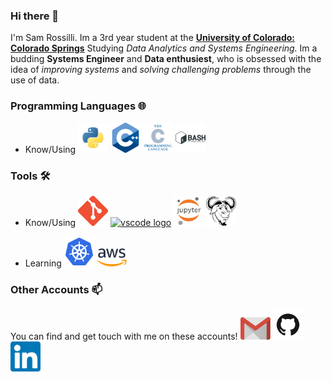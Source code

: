 ### Hi there 👋

I'm Sam Rossilli. Im a 3rd year student at the [**University of Colorado: Colorado Springs**](https://www.uccs.edu) Studying *Data Analytics and Systems Engineering.* 
Im a budding **Systems Engineer** and **Data enthusiest**, who is obsessed with the idea of *improving systems* and *solving challenging problems* through the use of data. 

### Programming Languages 🌐
- Know/Using
[<img src="https://raw.githubusercontent.com/github/explore/80688e429a7d4ef2fca1e82350fe8e3517d3494d/topics/python/python.png" alt="python logo" width="48">](https://www.python.org/) [<img src="https://raw.githubusercontent.com/github/explore/80688e429a7d4ef2fca1e82350fe8e3517d3494d/topics/cpp/cpp.png" alt="cpp logo" width="48">](https://isocpp.org/) [<img src="https://raw.githubusercontent.com/github/explore/80688e429a7d4ef2fca1e82350fe8e3517d3494d/topics/c/c.png" alt="c logo" width="48">](http://www.open-std.org/jtc1/sc22/wg14/) [<img src="https://raw.githubusercontent.com/github/explore/80688e429a7d4ef2fca1e82350fe8e3517d3494d/topics/bash/bash.png" alt="bash logo" width="48">](https://www.gnu.org/software/bash/)

### Tools 🛠️
- Know/Using
 [<img src="img/git.png" alt="git logo" width="48">](https://git-scm.com/) [<img src="https://raw.githubusercontent.com/Delta456/Delta456/master/img/vscode.png" alt="vscode logo" width="48">](https://code.visualstudio.com/) [<img src="img/jupyter_notebook.png" alt="jupyter notebook logo" width="48">](https://jupyter.org/) [<img src="img/gnu_make.png" alt="gnu make logo" width="48">](https://www.gnu.org/software/make/manual/make.html)

- Learning
[<img src="https://raw.githubusercontent.com/github/explore/80688e429a7d4ef2fca1e82350fe8e3517d3494d/topics/kubernetes/kubernetes.png" alt="kubernetes logo" width="48">](https://kubernetes.io/) [<img src="img/aws.png" alt="aws logo" width="48">](https://aws.amazon.com/)

### Other Accounts 📫
You can find and get touch with me on these accounts!
 [<img src="img/gmail.png" alt="email logo" width="48">](mailto:sarossilli@gmail.com) [<img src="img/github.png" alt="github logo" width="48">](https://github.com/sarossilli) [<img src="img/linkedin.png" alt="linkedin logo" width="48">](https://www.linkedin.com/in/sarossilli/)